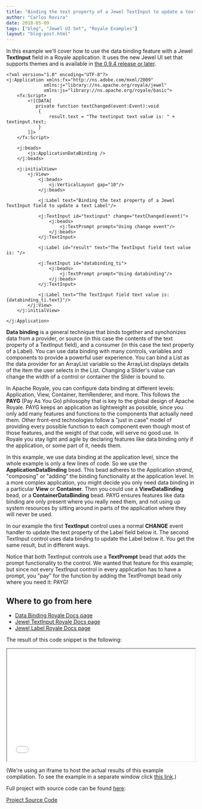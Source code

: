 ```yaml
---
title: "Binding the text property of a Jewel TextInput to update a text Label"
author: "Carlos Rovira"
date: 2018-05-09
tags: ["blog", "Jewel UI Set", "Royale Examples"]
layout: "blog-post.html"
---
```

In this example we'll cover how to use the data binding feature with a Jewel **TextInput** field in a Royale application. It uses the new Jewel UI set that supports themes and is available in [the 0.9.4 release or later](https://royale.apache.org/download/).

```mxml
<?xml version="1.0" encoding="UTF-8"?>
<j:Application xmlns:fx="http://ns.adobe.com/mxml/2009"
              xmlns:j="library://ns.apache.org/royale/jewel"
              xmlns:js="library://ns.apache.org/royale/basic">
    <fx:Script>
        <![CDATA[
           private function textChanged(event:Event):void
            {
                result.text = "The textinput text value is: " + textinput.text;
            }
        ]]>
    </fx:Script>

    <j:beads>
        <js:ApplicationDataBinding />
    </j:beads>

    <j:initialView>
        <j:View>
            <j:beads>
                <j:VerticalLayout gap="10"/>
            </j:beads>

            <j:Label text="Binding the text property of a Jewel TextInput field to update a text Label"/>

            <j:TextInput id="textinput" change="textChanged(event)">
                <j:beads>
                    <j:TextPrompt prompt="Using change event"/>
                </j:beads>
            </j:TextInput>

            <j:Label id="result" text="The TextInput field text value is: "/>

            <j:TextInput id="databinding_ti">
                <j:beads>
                    <j:TextPrompt prompt="Using databinding"/>
                </j:beads>
            </j:TextInput>

            <j:Label text="The TextInput field text value is: {databinding_ti.text}"/>
        </j:View>
    </j:initialView>

</j:Application>
```
**Data binding** is a general technique that binds together and synchonizes data from a provider, or source (in this case the contents of the text property of a TextInput field), and a consumer (in this case the text property of a Label). You can use data binding with many controls, variables and components to provide a powerful user experience. You can bind a List as the data provider for an ArrayList variable so the ArrayList displays details of the item the user selects in the List. Changing a Slider's value can change the width of a control or container the Slider is bound to.

In Apache Royale, you can configure data binding at different levels: Application, View, Container, ItemRenderer, and more. This follows the **PAYG** (Pay As You Go) philosophy that is key to the global design of Apache Royale. PAYG keeps an application as lightweight as possible, since you only add many features and functions to the components that actually need them. Other front-end technologies follow a "just in case" model of providing every possible function to each component even though most of those features, and the weight of that code, will serve no good use. In Royale you stay light and agile by declaring features like data binding only if the application, or some part of it, needs them.

In this example, we use data binding at the application level, since the whole example is only a few lines of code. So we use the **ApplicationDataBinding** bead. This bead adheres to the Application _strand_, "composing" or "adding" the binding functionality at the application level. In a more complex application, you might decide you only need data binding in a particular **View** or **Container**. Then you could use a **ViewDataBinding** bead, or a **ContainerDataBinding** bead. PAYG ensures features like data binding are only present where you really need them, and not using up system resources by sitting around in parts of the application where they will never be used.

In our example the first **TextInput** control uses a normal **CHANGE** event handler to update the text property of the Label field below it. The second TextInput control uses data binding to update the Label below it. You get the same result, but in different ways.

Notice that both TextInput controls use a **TextPrompt** bead that adds the prompt functionality to the control. We wanted that feature for this example; but since not every TextInput control in every application has to have a prompt, you "pay" for the function by adding the TextPrompt bead only where you need it: PAYG!

## Where to go from here

- [Data Binding Royale Docs page](https://apache.github.io/royale-docs/features/data-binding)
- [Jewel TextInput Royale Docs page](https://apache.github.io/royale-docs/component-sets/jewel/textinput)
- [Jewel Label Royale Docs page](https://apache.github.io/royale-docs/component-sets/jewel/label)

The result of this code snippet is the following:

<iframe width="100%" height="300" src="/blog-examples/BE0006_Binding_the_text_property_of_a_Jewel_Textinput_to_update_a_text_label/index.html"></iframe>

(We're using an iframe to host the actual results of this example compilation. To see the example in a separate window click <a href="/blog-examples/BE0006_Binding_the_text_property_of_a_Jewel_Textinput_to_update_a_text_label/index.html" target="_blank">this link</a>.)

Full project with source code can be found [here](https://github.com/apache/royale-asjs/tree/develop/examples/blog/BE0006_Binding_the_text_property_of_a_Jewel_Textinput_to_update_a_text_label):

<a class="btn btn-download" href="https://github.com/apache/royale-asjs/tree/develop/examples/blog/BE0006_Binding_the_text_property_of_a_Jewel_Textinput_to_update_a_text_label"><i class="fa fa-download"></i> Project Source Code</a>